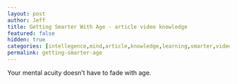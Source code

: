 ```yaml
---
layout: post
author: Jeff
title: Getting Smarter With Age - article video knowledge
featured: false
hidden: true
categories: [intellegence,mind,article,knowledge,learning,smarter,video]
permalink: getting-smarter-age
---
```

Your mental acuity doesn’t have to fade with age.  
